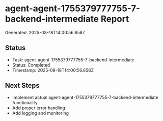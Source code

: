 # agent-agent-1755379777755-7-backend-intermediate Report

Generated: 2025-08-18T14:00:56.858Z

## Status
- Task: agent-agent-1755379777755-7-backend-intermediate
- Status: Completed
- Timestamp: 2025-08-18T14:00:56.858Z

## Next Steps
- Implement actual agent-agent-1755379777755-7-backend-intermediate functionality
- Add proper error handling
- Add logging and monitoring
